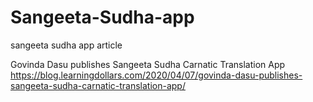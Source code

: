 # Sangeeta-Sudha-app
sangeeta sudha app article

Govinda Dasu publishes Sangeeta Sudha Carnatic Translation App
https://blog.learningdollars.com/2020/04/07/govinda-dasu-publishes-sangeeta-sudha-carnatic-translation-app/
